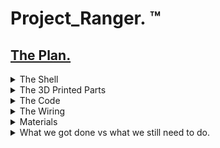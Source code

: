 

# Project_Ranger. :tm:

## [The Plan.](https://docs.google.com/presentation/d/1V07V4oMX6rR0zrcOJrXR6CwsMRg8p46A6sB8ayAkjh0/edit?usp=sharing)
</button>


<details closed>
<summary> The Shell </summary>
<br>

   ### In order to make the shell we need we had to take "The best of both worlds"
   
  <img width="600" src="https://github.com/JordanHiggins777/Project_Ranger/blob/main/both%20worlds.PNG"> 
   
 ### So chop shop both and you may see where this is going 
   
  <img width="300" src="https://github.com/JordanHiggins777/Project_Ranger/blob/main/Chop.PNG"> 
      
      
### Now we have to epoxy
      

  <img width="300" src="https://github.com/JordanHiggins777/Project_Ranger/blob/main/Epoxy.PNG"> 
            
### But this looks sloppy and unatural so its time to put some spot putty on

  <img width="300" src="https://github.com/JordanHiggins777/Project_Ranger/blob/main/Spot%20putty.PNG"> 
                        
### Time to sand off the imperfections
                        

  <img width="300" src="https://github.com/JordanHiggins777/Project_Ranger/blob/main/Sand.PNG"> 
                        
                        
            
### And now for a layer of primer
   
   <img width="300" src="https://github.com/JordanHiggins777/Project_Ranger/blob/main/Primer.PNG"> 
    
### After this cuts have to be made to fit things like a battery, oled, pi, rev trigger(ect)
   
   <img width="300" src="https://github.com/JordanHiggins777/Project_Ranger/blob/main/cutsandstuff.PNG"> 
   
   
   

   Overall the shell has been a project in it self. Getting all the required epoxies and getting access to things like a bandsaw and dremel were tasks in of themselfs. Its been going well and this may be the part of the project that gets finished this year.
      
      
      
      
      
      
      
      
      
      
      
      
      
      
      
      
      
      
      
      
  
</details>

<details closed>
<summary> The 3D Printed Parts </summary>
<br>

   
<img width="900" src="https://github.com/JordanHiggins777/Project_Ranger/blob/main/3dparts.png"> 
   
   
</details>

<details closed>
<summary> The Code </summary>
<br>
kjsnskjcnksjdncksjndcksnkcnjdskdjcnskdjcnskdjnskdnskdjsnkdjcnskdjnc
</details>

<details closed>
<summary> The Wiring </summary>
<br>
kjsnskjcnksjdncksjndcksnkcnjdskdjcnskdjcnskdjnskdnskdjsnkdjcnskdjnc
</details>


<details closed>
<summary> Materials </summary>
<br>
   
   <img width="900" src="https://github.com/JordanHiggins777/Project_Ranger/blob/main/materials.PNG"> 
   
   
# Shopping List
   
Item  | Link
------------- | ------------- 
Nerf Stryfe| https://www.amazon.com/Nerf-N-Strike-Elite-Strife-Blaster/dp/B01GPOL4UO
Nerf Longstrike | https://www.amazon.com/Longstrike-Nerf-Extension-Six-Dart-Exclusive/dp/B07B3KS1B8
Epoxy Putty | https://www.oatey.com/products/oatey-fixit-stick-epoxy-putty-1829259701
Spot Putty |https://www.amazon.com/Bondo-907-Glazing-Spot-Putty/dp/B0002JM8PY
Dremel | https://www.amazon.com/WEN-2307-Variable-100-Piece-Accessories/dp/B00A8DXKXS/ref=asc_df_B00A8DXKXS/?tag=hyprod-20&linkCode=df0&hvadid=309807921328&hvpos=&hvnetw=g&hvrand=12701329074841230561&hvpone=&hvptwo=&hvqmt=&hvdev=c&hvdvcmdl=&hvlocint=&hvlocphy=9008532&hvtargid=pla-434720367799&psc=1
Primer | https://www.homedepot.com/p/Rust-Oleum-Automotive-12-oz-Self-Etching-Gray-Primer-Spray-249322/202097278
Large File | https://www.amazon.com/KALIM-Medium-Without-Suitable-Sharpening/dp/B08C9V8VK3/ref=asc_df_B08C9V8VK3/?tag=hyprod-20&linkCode=df0&hvadid=459730407112&hvpos=&hvnetw=g&hvrand=12952462876528770670&hvpone=&hvptwo=&hvqmt=&hvdev=c&hvdvcmdl=&hvlocint=&hvlocphy=9008532&hvtargid=pla-942898385722&psc=1
Small Files | https://www.walmart.com/ip/Hyper-Tough-6-Piece-Needle-File-Tool-Set-TR17075C/49944457?wl13=1811&selectedSellerId=0
Sand Paper | https://www.walmart.com/ip/Gator-Multi-Surface-Clamp-On-1-4-Sandpaper-Sheets-100-Grit-15-Pack-5121-04/46488866?wl13=1688&selectedSellerId=0
Raspberry Pi Zero | https://www.adafruit.com/product/2885?gclid=Cj0KCQjw8IaGBhCHARIsAGIRRYpwdSTZ_i2Ee7UcsPfXZkOq7sSyJlg9vylwor0_1E1cd-yNOW7tzrUaAoAAEALw_wcB
Pi Camera | https://www.amazon.com/Raspberry-Pi-Camera-Module-Megapixel/dp/B01ER2SKFS
Oled Screen | https://www.ebay.com/itm/303334623039?chn=ps&mkevt=1&mkcid=28
LIDAR Sensor | https://www.sparkfun.com/products/14032
Lipo Battery | https://outofdarts.com/collections/batteries-chargers/products/graphene-950mah-xt60
   
   
</details>




<details closed>
<summary> What we got done vs what we still need to do. </summary>
<br>

Tasks  | Compleation:  :heavy_check_mark: = Done  :x: = Not done  :heavy_minus_sign: = In Progress
 ------------- | ------------- 
 Shell Integration | :heavy_check_mark: 
 Shell Cuts | :heavy_check_mark: 
 Shell Filing | :heavy_minus_sign: 
 Shell Clean Up | :heavy_minus_sign:
 Painting the Shell | :x:
 3D Printed Rev Trigger | :x: 
 3D Printed Mag Release | :heavy_check_mark: 
 3D Printed Battery Pack | :heavy_check_mark: 
 3D Printed Oled Cage | :heavy_minus_sign:
 3D Printed Pusher Lever | :x:
 3D Printed Lidar and Camera Box | :heavy_minus_sign:
 Wiring the Oled | :heavy_check_mark:  
 Wiring the Camera and Laser| :heavy_check_mark:  
 Wiring the LIDAR Sensor | :x:  
 Wiring the Motors | :heavy_check_mark: 
 Wiring the Rev Switch | :heavy_check_mark:  
 Wiring the Battery/XT-60 | :heavy_check_mark: 
 Coding the OLED  | :heavy_check_mark: 
 Coding the Camera | :heavy_check_mark: 
 Coding the LIDAR | :heavy_minus_sign: 
   
</details>

